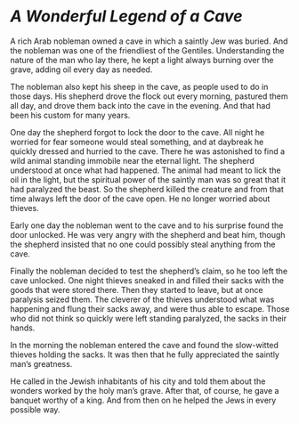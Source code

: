 # ***A Wonderful Legend of a Cave***



A rich Arab nobleman owned a cave in which a saintly Jew was buried. And the nobleman was one of the friendliest of the Gentiles. Understanding the nature of the man who lay there, he kept a light always burning over the grave, adding oil every day as needed.

The nobleman also kept his sheep in the cave, as people used to do in those days. His shepherd drove the flock out every morning, pastured them all day, and drove them back into the cave in the evening. And that had been his custom for many years.

One day the shepherd forgot to lock the door to the cave. All night he worried for fear someone would steal something, and at daybreak he quickly dressed and hurried to the cave. There he was astonished to find a wild animal standing immobile near the eternal light. The shepherd understood at once what had happened. The animal had meant to lick the oil in the light, but the spiritual power of the saintly man was so great that it had paralyzed the beast. So the shepherd killed the creature and from that time always left the door of the cave open. He no longer worried about thieves.

Early one day the nobleman went to the cave and to his surprise found the door unlocked. He was very angry with the shepherd and beat him, though the shepherd insisted that no one could possibly steal anything from the cave.

Finally the nobleman decided to test the shepherd’s claim, so he too left the cave unlocked. One night thieves sneaked in and filled their sacks with the goods that were stored there. Then they started to leave, but at once paralysis seized them. The cleverer of the thieves understood what was happening and flung their sacks away, and were thus able to escape. Those who did not think so quickly were left standing paralyzed, the sacks in their hands.

In the morning the nobleman entered the cave and found the slow-witted thieves holding the sacks. It was then that he fully appreciated the saintly man’s greatness.

He called in the Jewish inhabitants of his city and told them about the wonders worked by the holy man’s grave. After that, of course, he gave a banquet worthy of a king. And from then on he helped the Jews in every possible way.